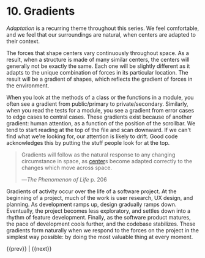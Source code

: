 # 10. Gradients

_Adaptation_ is a recurring theme throughout this series. We feel comfortable, and we feel that our surroundings are natural, when centers are adapted to their context.

The forces that shape centers vary continuously throughout space. As a result, when a structure is made of many similar centers, the centers will generally not be exactly the same. Each one will be slightly different as it adapts to the unique combination of forces in its particular location. The result will be a gradient of shapes, which reflects the gradient of forces in the environment.

When you look at the methods of a class or the functions in a module, you often see a gradient from public/primary to private/secondary. Similarly, when you read the tests for a module, you see a gradient from error cases to edge cases to central cases. These gradients exist because of another gradient: human attention, as a function of the position of the scrollbar. We tend to start reading at the top of the file and scan downward. If we can't find what we're looking for, our attention is likely to drift. Good code acknowledges this by putting the stuff people look for at the top.

> Gradients will follow as the natural response to any changing circumstance in space, as [center](https://github.com/benchristel/benchristel.github.io/wiki/Center)s become adapted correctly to the changes which move across space.
> 
> —_The Phenomenon of Life_ p. 206

Gradients of activity occur over the life of a software project. At the beginning of a project, much of the work is user research, UX design, and planning. As development ramps up, design gradually ramps down. Eventually, the project becomes less exploratory, and settles down into a rhythm of feature development. Finally, as the software product matures, the pace of development cools further, and the codebase stabilizes. These gradients form naturally when we respond to the forces on the project in the simplest way possible: by doing the most valuable thing at every moment.

<nav class="centered-text">{{prev}} | {{next}}</nav>